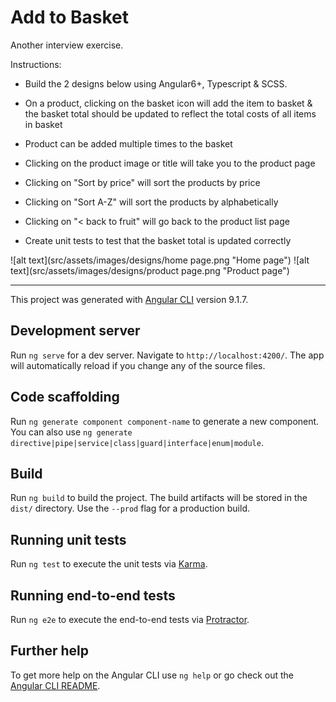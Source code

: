 # Add to Basket

Another interview exercise.

Instructions:

- Build the 2 designs below using Angular6+, Typescript & SCSS.

- On a product, clicking on the basket icon will add the item to basket & the basket total should be updated to reflect the total costs of all items in basket

- Product can be added multiple times to the basket

- Clicking on the product image or title will take you to the product page

- Clicking on "Sort by price" will sort the products by price

- Clicking on "Sort A-Z" will sort the products by alphabetically

- Clicking on "< back to fruit" will go back to the product list page

- Create unit tests to test that the basket total is updated correctly

![alt text](src/assets/images/designs/home page.png "Home page")
![alt text](src/assets/images/designs/product page.png "Product page")

---

This project was generated with [Angular CLI](https://github.com/angular/angular-cli) version 9.1.7.

## Development server

Run `ng serve` for a dev server. Navigate to `http://localhost:4200/`. The app will automatically reload if you change any of the source files.

## Code scaffolding

Run `ng generate component component-name` to generate a new component. You can also use `ng generate directive|pipe|service|class|guard|interface|enum|module`.

## Build

Run `ng build` to build the project. The build artifacts will be stored in the `dist/` directory. Use the `--prod` flag for a production build.

## Running unit tests

Run `ng test` to execute the unit tests via [Karma](https://karma-runner.github.io).

## Running end-to-end tests

Run `ng e2e` to execute the end-to-end tests via [Protractor](http://www.protractortest.org/).

## Further help

To get more help on the Angular CLI use `ng help` or go check out the [Angular CLI README](https://github.com/angular/angular-cli/blob/master/README.md).
